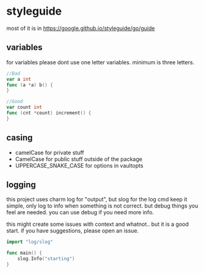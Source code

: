 # styleguide

most of it is in https://google.github.io/styleguide/go/guide

## variables

for variables please dont use one letter variables. minimum is three letters.

```go
//Bad
var a int
func (a *a) b() {
}

//Good
var count int
func (cnt *count) increment() {
}
```

## casing

* camelCase for private stuff
* CamelCase for public stuff outside of the package
* UPPERCASE_SNAKE_CASE for options in vaultopts

## logging

this project uses charm log for "output", but slog for the log cmd
keep it simple, only log to info when something is not correct. but debug things you feel are needed.
you can use debug if you need more info.

this might create some issues with context and whatnot.. but it is a good start. if you have suggestions, please open an issue.

```go
import "log/slog"

func main() {
	slog.Info("starting")
}
```
